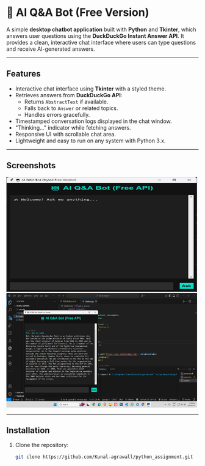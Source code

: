 # 🤖 AI Q&A Bot (Free Version)

A simple **desktop chatbot application** built with **Python** and **Tkinter**, which answers user questions using the **DuckDuckGo Instant Answer API**. It provides a clean, interactive chat interface where users can type questions and receive AI-generated answers.

---

## **Features**
- Interactive chat interface using **Tkinter** with a styled theme.
- Retrieves answers from **DuckDuckGo API**:
  - Returns `AbstractText` if available.
  - Falls back to `Answer` or related topics.
  - Handles errors gracefully.
- Timestamped conversation logs displayed in the chat window.
- "Thinking..." indicator while fetching answers.
- Responsive UI with scrollable chat area.
- Lightweight and easy to run on any system with Python 3.x.

---

## **Screenshots**
<img src="images/2.jpg" alt="The chatbot looks like" width="500" height="300"/>
<img src="images/1.jpg" alt="The chatbot after searching something" width="500" height="300"/>


---

## **Installation**
1. Clone the repository:
   ```bash
   git clone https://github.com/Kunal-agrawall/python_assignment.git
